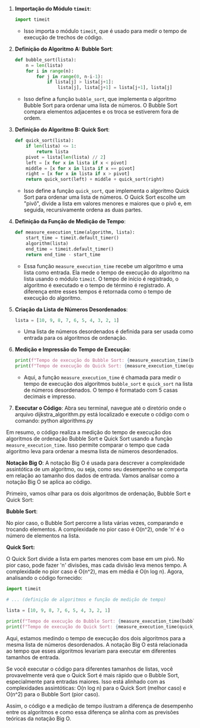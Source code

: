 1. **Importação do Módulo `timeit`**:
   ```python
   import timeit
   ```
   - Isso importa o módulo `timeit`, que é usado para medir o tempo de execução de trechos de código.

2. **Definição do Algoritmo A: Bubble Sort**:
   ```python
   def bubble_sort(lista):
       n = len(lista)
       for i in range(n):
           for j in range(0, n-i-1):
               if lista[j] > lista[j+1]:
                   lista[j], lista[j+1] = lista[j+1], lista[j]
   ```
   - Isso define a função `bubble_sort`, que implementa o algoritmo Bubble Sort para ordenar uma lista de números. O Bubble Sort compara elementos adjacentes e os troca se estiverem fora de ordem.

3. **Definição do Algoritmo B: Quick Sort**:
   ```python
   def quick_sort(lista):
       if len(lista) <= 1:
           return lista
       pivot = lista[len(lista) // 2]
       left = [x for x in lista if x < pivot]
       middle = [x for x in lista if x == pivot]
       right = [x for x in lista if x > pivot]
       return quick_sort(left) + middle + quick_sort(right)
   ```
   - Isso define a função `quick_sort`, que implementa o algoritmo Quick Sort para ordenar uma lista de números. O Quick Sort escolhe um "pivô", divide a lista em valores menores e maiores que o pivô e, em seguida, recursivamente ordena as duas partes.

4. **Definição da Função de Medição de Tempo**:
   ```python
   def measure_execution_time(algorithm, lista):
       start_time = timeit.default_timer()
       algorithm(lista)
       end_time = timeit.default_timer()
       return end_time - start_time
   ```
   - Essa função `measure_execution_time` recebe um algoritmo e uma lista como entrada. Ela mede o tempo de execução do algoritmo na lista usando o módulo `timeit`. O tempo de início é registrado, o algoritmo é executado e o tempo de término é registrado. A diferença entre esses tempos é retornada como o tempo de execução do algoritmo.

5. **Criação da Lista de Números Desordenados**:
   ```python
   lista = [10, 9, 8, 7, 6, 5, 4, 3, 2, 1]
   ```
   - Uma lista de números desordenados é definida para ser usada como entrada para os algoritmos de ordenação.

6. **Medição e Impressão do Tempo de Execução**:
   ```python
   print(f"Tempo de execução do Bubble Sort: {measure_execution_time(bubble_sort, lista):.5f} segundos")
   print(f"Tempo de execução do Quick Sort: {measure_execution_time(quick_sort, lista):.5f} segundos")
   ```
   - Aqui, a função `measure_execution_time` é chamada para medir o tempo de execução dos algoritmos `bubble_sort` e `quick_sort` na lista de números desordenados. O tempo é formatado com 5 casas decimais e impresso.

7. **Executar o Código**:
Abra seu terminal, navegue até o diretório onde o arquivo dijkstra_algorithm.py está localizado e execute o código com o comando:
python algorithms.py

Em resumo, o código realiza a medição do tempo de execução dos algoritmos de ordenação Bubble Sort e Quick Sort usando a função `measure_execution_time`. Isso permite comparar o tempo que cada algoritmo leva para ordenar a mesma lista de números desordenados.

**Notação Big O**:
A notação Big O é usada para descrever a complexidade assintótica de um algoritmo, ou seja, como seu desempenho se comporta em relação ao tamanho dos dados de entrada. Vamos analisar como a notação Big O se aplica ao código.

Primeiro, vamos olhar para os dois algoritmos de ordenação, Bubble Sort e Quick Sort:

**Bubble Sort**:

No pior caso, o Bubble Sort percorre a lista várias vezes, comparando e trocando elementos.
A complexidade no pior caso é O(n^2), onde 'n' é o número de elementos na lista.

**Quick Sort:**

O Quick Sort divide a lista em partes menores com base em um pivô.
No pior caso, pode fazer 'n' divisões, mas cada divisão leva menos tempo.
A complexidade no pior caso é O(n^2), mas em média é O(n log n).
Agora, analisando o código fornecido:

```python
import timeit

# ... (definição de algoritmos e função de medição de tempo)

lista = [10, 9, 8, 7, 6, 5, 4, 3, 2, 1]

print(f"Tempo de execução do Bubble Sort: {measure_execution_time(bubble_sort, lista):.5f} segundos")
print(f"Tempo de execução do Quick Sort: {measure_execution_time(quick_sort, lista):.5f} segundos")
```

Aqui, estamos medindo o tempo de execução dos dois algoritmos para a mesma lista de números desordenados. A notação Big O está relacionada ao tempo que esses algoritmos levariam para executar em diferentes tamanhos de entrada.

Se você executar o código para diferentes tamanhos de listas, você provavelmente verá que o Quick Sort é mais rápido que o Bubble Sort, especialmente para entradas maiores. Isso está alinhado com as complexidades assintóticas: O(n log n) para o Quick Sort (melhor caso) e O(n^2) para o Bubble Sort (pior caso).

Assim, o código e a medição de tempo ilustram a diferença de desempenho entre os algoritmos e como essa diferença se alinha com as previsões teóricas da notação Big O.
